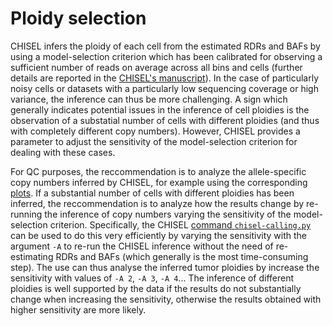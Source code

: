 # Ploidy selection

CHISEL infers the ploidy of each cell from the estimated RDRs and BAFs by using a model-selection criterion which has been calibrated for observing a sufficient number of reads on average across all bins and cells (further details are reported in the [CHISEL's manuscript](https://doi.org/10.1101/837195)).
In the case of particularly noisy cells or datasets with a particularly low sequencing coverage or high variance, the inference can thus be more challenging.
A sign which generally indicates potential issues in the inference of cell ploidies is the observation of a substatial number of cells with different ploidies (and thus with completely different copy numbers).
However, CHISEL provides a parameter to adjust the sensitivity of the model-selection criterion for dealing with these cases.

For QC purposes, the reccommendation is to analyze the allele-specific copy numbers inferred by CHISEL, for example using the corresponding [plots](../doc/chisel-plotting.md).
If a substantial number of cells with different ploidies has been inferred, the reccommendation is to analyze how the results change by re-running the inference of copy numbers varying the sensitivity of the model-selection criterion.
Specifically, the CHISEL [command `chisel-calling.py`](../doc/chisel-calling.py) can be used to do this very efficiently by varying the sensitivity with the argument `-A` to re-run the CHISEL inference without the need of re-estimating RDRs and BAFs (which generally is the most time-consuming step).
The use can thus analyse the inferred tumor ploidies by increase the sensitivity with values of `-A 2`, `-A 3`, `-A 4`...
The inference of different ploidies is well supported by the data if the results do not substantially change when increasing the sensitivity, otherwise the results obtained with higher sensitivity are more likely.
